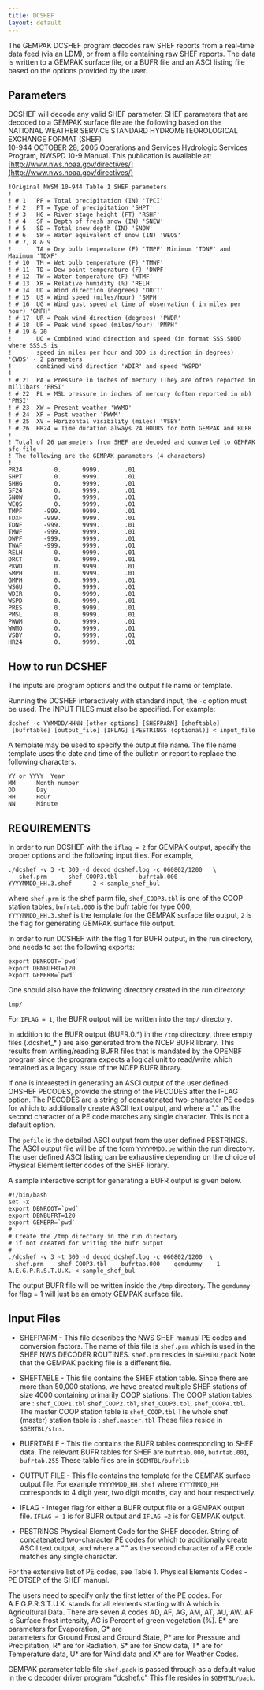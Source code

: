 ```yaml
---
title: DCSHEF
layout: default
---
```


The GEMPAK DCSHEF program decodes raw SHEF reports from a real-time
data feed (via an LDM), or from a file containing raw SHEF reports.
The data is written to a GEMPAK surface file, or a BUFR file and an
ASCI listing file based on the options provided by the user.


## Parameters

DCSHEF will decode any valid SHEF parameter.  SHEF parameters that are
decoded to a GEMPAK surface file are the following based on the NATIONAL
WEATHER SERVICE STANDARD HYDROMETEOROLOGICAL EXCHANGE FORMAT (SHEF)  
10-944 OCTOBER 28, 2005 Operations and Services Hydrologic Services 
Program, NWSPD 10-9 Manual. This publication is available at: [http://www.nws.noaa.gov/directives/](http://www.nws.noaa.gov/directives/)
    
    !Original NWSM 10-944 Table 1 SHEF parameters
    !
    ! # 1   PP = Total precipitation (IN) 'TPCI'
    ! # 2   PT = Type of precipitation 'SHPT'
    ! # 3   HG = River stage height (FT) 'RSHF'
    ! # 4   SF = Depth of fresh snow (IN) 'SNEW'
    ! # 5   SD = Total snow depth (IN) 'SNOW'
    ! # 6   SW = Water equivalent of snow (IN) 'WEQS'
    ! # 7, 8 & 9
    !       TA = Dry bulb temperature (F) 'TMPF' Minimum 'TDNF' and Maximum 'TDXF'
    ! # 10  TM = Wet bulb temperature (F) 'TMWF'
    ! # 11  TD = Dew point temperature (F) 'DWPF'
    ! # 12  TW = Water temperature (F) 'WTMF'
    ! # 13  XR = Relative humidity (%) 'RELH'
    ! # 14  UD = Wind direction (degrees) 'DRCT'
    ! # 15  US = Wind speed (miles/hour) 'SMPH'
    ! # 16  UG = Wind gust speed at time of observation ( in miles per hour) 'GMPH'
    ! # 17  UR = Peak wind direction (degrees) 'PWDR'
    ! # 18  UP = Peak wind speed (miles/hour) 'PMPH'
    ! # 19 & 20
    !       UQ = Combined wind direction and speed (in format SSS.SDDD where SSS.S is
    !       speed in miles per hour and DDD is direction in degrees) 'CWDS' - 2 parameters
    !       combined wind direction 'WDIR' and speed 'WSPD'
    !
    ! # 21  PA = Pressure in inches of mercury (They are often reported in millibars 'PRSI'
    ! # 22  PL = MSL pressure in inches of mercury (often reported in mb) 'PMSI'
    ! # 23  XW = Present weather 'WWMO'
    ! # 24  XP = Past weather 'PWWM'
    ! # 25  XV = Horizontal visibility (miles) 'VSBY'
    ! # 26  HR24 = Time duration always 24 HOURS for both GEMPAK and BUFR
    !
    ! Total of 26 parameters from SHEF are decoded and converted to GEMPAK sfc file
    ! The following are the GEMPAK parameters (4 characters)
    !
    PR24         0.      9999.       .01
    SHPT         0.      9999.       .01
    SHHG         0.      9999.       .01
    SF24         0.      9999.       .01
    SNOW         0.      9999.       .01
    WEQS         0.      9999.       .01
    TMPF      -999.      9999.       .01
    TDXF      -999.      9999.       .01
    TDNF      -999.      9999.       .01
    TMWF      -999.      9999.       .01
    DWPF      -999.      9999.       .01
    TWAF      -999.      9999.       .01
    RELH         0.      9999.       .01
    DRCT         0.      9999.       .01
    PKWD         0.      9999.       .01
    SMPH         0.      9999.       .01
    GMPH         0.      9999.       .01
    WSGU         0.      9999.       .01
    WDIR         0.      9999.       .01
    WSPD         0.      9999.       .01
    PRES         0.      9999.       .01
    PMSL         0.      9999.       .01
    PWWM         0.      9999.       .01
    WWMO         0.      9999.       .01
    VSBY         0.      9999.       .01
    HR24         0.      9999.       .01

##  How to run DCSHEF

The inputs are program options and the output file name or template.

Running the DCSHEF interactively with standard input, the `-c`
option must be used.  The INPUT FILES must also be specified.
For example:

	dcshef -c YYMMDD/HHNN [other options] [SHEFPARM] [sheftable] 
     [bufrtable] [output_file] [IFLAG] [PESTRINGS (optional)] < input_file

A template may be used to specify the output file name.  The file
name template uses the date and time of the bulletin or report
to replace the following characters.

	YY or YYYY	Year
	MM		Month number
	DD		Day
	HH		Hour
	NN		Minute

##  REQUIREMENTS

In order to run DCSHEF with the `iflag = 2` for GEMPAK output, specify 
the proper options and the following input files. For example,

    ./dcshef -v 3 -t 300 -d decod_dcshef.log -c 060802/1200   \
       shef.prm      shef_COOP3.tbl      bufrtab.000      YYYYMMDD_HH.3.shef      2 < sample_shef_bul
 
where `shef.prm` is the shef parm file, `shef_COOP3.tbl` is one of the
COOP station tables, `bufrtab.000` is the bufr table for type 000, 
`YYYYMMDD_HH.3.shef` is the template for the GEMPAK surface file output,
`2` is the flag for generating GEMPAK surface file output. 

In order to run DCSHEF with the flag 1 for BUFR output, in the run 
directory, one needs to set the following exports:
    
    export DBNROOT=`pwd`
    export DBNBUFRT=120
    export GEMERR=`pwd`
 
One should also have the following directory created in the run 
directory:
    
    tmp/

For `IFLAG = 1`, the BUFR output will be written into the `tmp/` directory.

In addition to the BUFR output (BUFR.0.\*) in the `/tmp` directory, three
empty files (.dcshef_\* ) are also generated  from the NCEP BUFR library. 
This results from writing/reading BUFR files that is mandated by 
the OPENBF program since the program expects a logical unit to read/write
which remained as a legacy issue of the NCEP BUFR library. 

If one is interested in generating an ASCI output of the user defined
OHSHEF PECODES, provide the string of the PECODES after the IFLAG
option. The PECODES are a string of concatenated two-character PE codes
for which to additionally create ASCII text output, and where a "." as 
the second character of a PE code matches any single character. This 
is not a default option.  

The `pefile` is the detailed ASCI output from the user defined
PESTRINGS. The ASCI output file will be of the form `YYYYMMDD.pe` within
the run directory. The user defined ASCI listing can be exhaustive
depending on the choice of Physical Element letter codes of the SHEF 
library.  

A sample interactive script for generating a BUFR output is given below.

    #!/bin/bash
    set -x
    export DBNROOT=`pwd`
    export DBNBUFRT=120
    export GEMERR=`pwd`
    #
    # Create the /tmp directory in the run directory
    # if not created for writing the bufr output
    #
    ./dcshef -v 3 -t 300 -d decod_dcshef.log -c 060802/1200  \
      shef.prm    shef_COOP3.tbl    bufrtab.000    gemdummy    1 A.E.G.P.R.S.T.U.X. < sample_shef_bul
   
The output BUFR file will be written inside the `/tmp` directory.
   The `gemdummy` for flag = 1 will just be an empty GEMPAK surface
   file.

 
## Input Files

* SHEFPARM - This file describes the NWS SHEF manual PE codes and 
conversion factors. The name of this file is `shef.prm` which is
used in the SHEF NWS DECODER ROUTINES. `shef.prm` resides in `$GEMTBL/pack` 
Note that the GEMPAK packing file is a different file.

* SHEFTABLE - This file contains the SHEF station table.
Since there are more than 50,000 stations, we have created
multiple SHEF stations of size 4000 containing primarily COOP 
stations. The COOP station tables are : `shef_COOP1.tbl`
`shef_COOP2.tbl`, `shef_COOP3.tbl`, `shef_COOP4.tbl`.
The master COOP station table is `shef_COOP.tbl`
The whole shef (master) station table is : `shef.master.tbl`
These files reside in `$GEMTBL/stns`.
 
* BUFRTABLE - This file contains the BUFR tables corresponding
to SHEF data. The relevant BUFR tables for SHEF are 
`bufrtab.000`, `bufrtab.001`, `bufrtab.255`
These table files are in `$GEMTBL/bufrlib`

* OUTPUT FILE - This file contains the template for the GEMPAK
surface output file. For example `YYYYMMDD_HH.shef` where
`YYYYMMDD_HH` corresponds to 4 digit year, two digit months, 
day and hour respectively. 

* IFLAG - Integer flag for either a BUFR output file or a GEMPAK
output file. `IFLAG = 1` is for BUFR output and `IFLAG =2` is for
GEMPAK output.

* PESTRINGS Physical Element Code for the SHEF decoder. 
String of concatenated two-character PE codes for which to 
additionally create ASCII text output, and where a "." as 
the second character of a PE code matches any single character.   

For the extensive list of PE codes, see Table 1. Physical Elements
Codes - PE DTSEP of the SHEF manual. 

The users need to specify
only the first letter of the PE codes. For A.E.G.P.R.S.T.U.X.
stands for all elements starting with A which is Agricultural
Data. There are seven A codes AD, AF, AG, AM, AT, AU, AW.
AF is Surface frost intensity, AG is Percent of green 
vegetation (%). E* are parameters for Evaporation, G* are  
parameters for Ground Frost and Ground State, P* are for
Pressure and Precipitation, R* are for Radiation, S* are for
Snow data, T* are for Temperature data, U* are for Wind data
and X* are for Weather Codes.

GEMPAK parameter table file `shef.pack` is passed through as
a default value in the c decoder driver program "dcshef.c" 
This file resides in `$GEMTBL/pack`.

   

